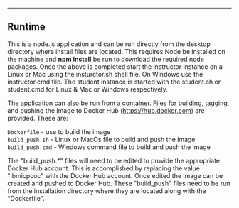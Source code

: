 ----
## Runtime


This is a node.js application and can be run directly from the desktop directory where install files are located.  This requires Node be installed on the machine and __npm install__ be run to download the required node packages.  Once the above is completed start the instructor instance on a Linux or Mac using the insturctor.sh shell file.  On Windows use the instructor.cmd file.  The student instance is started with the student.sh or student.cmd for Linux & Mac or Windows respectively.

The application can also be run from a container.  Files for building, tagging, and pushing the image to Docker Hub (https://hub.docker.com) are provided.  These are:

`Dockerfile` - use to build the image  
`build_push.sh` - Linux or MacOs file to build and push the image  
`build_push.cmd` - Windows command file to build and push the image   

The "build_push.*" files will need to be edited to provide the appropriate Docker Hub account.  This is accomplished by replacing the value "ibmicpcoc" with the Docker Hub account.  Once edited the image can be created and pushed to Docker Hub.  These "build_push" files need to be run from the installation directory where they are located along with the "Dockerfile". 




